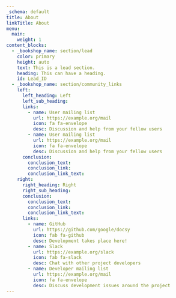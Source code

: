 ```yaml
---
_schema: default
title: About
linkTitle: About
menu:
  main:
    weight: 1
content_blocks:
  - _bookshop_name: section/lead
    color: primary
    height: auto
    text: This is a lead section.
    heading: This can have a heading.
    id: Lead_ID
  - _bookshop_name: section/community_links
    left:
      left_heading: Left
      left_sub_heading:
      links:
        - name: User mailing list
          url: https://example.org/mail
          icon: fa fa-envelope
          desc: Discussion and help from your fellow users
        - name: User mailing list
          url: https://example.org/mail
          icon: fa fa-envelope
          desc: Discussion and help from your fellow users
      conclusion:
        conclusion_text:
        conclusion_link:
        conclusion_link_text:
    right:
      right_heading: Right
      right_sub_heading:
      conclusion:
        conclusion_text:
        conclusion_link:
        conclusion_link_text:
      links:
        - name: GitHub
          url: https://github.com/google/docsy
          icon: fab fa-github
          desc: Development takes place here!
        - name: Slack
          url: https://example.org/slack
          icon: fab fa-slack
          desc: Chat with other project developers
        - name: Developer mailing list
          url: https://example.org/mail
          icon: fa fa-envelope
          desc: Discuss development issues around the project
---
```

